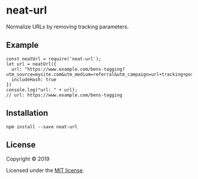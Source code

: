 # neat-url

Normalize URLs by removing tracking parameters.

## Example

```
const neatUrl = require('neat-url');
let url = neatUrl({
  url: "https://www.example.com/bens-tagging?utm_source=mysite.com&utm_medium=referral&utm_campaign=url+tracking+post#Echobox=1568564590",
  includeHash: true
})
console.log("url: " + url);
// url: https://www.example.com/bens-tagging
```

## Installation

```
npm install --save neat-url
```

## License

Copyright © 2019

Licensed under the [MIT license](LICENSE).
